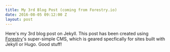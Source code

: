 ```yaml
---
title: My 3rd Blog Post (coming from Forestry.io)
date: 2016-08-05 09:12:00 Z
layout: post
---
```


Here's my 3rd blog post on Jekyll. This post has been created using [Forestry](http://forestry.io)'s super-simple CMS, which is geared specfically for sites built with Jekyll or Hugo. Good stuff!